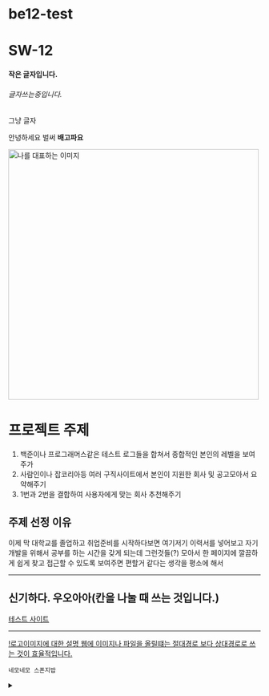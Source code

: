 # be12-test
# SW-12
#### 작은 글자입니다.
###### 글자쓰는중입니다.

그냥 글자

안녕하세요 벌써 **배고파요**

<img src="C:\projects\kks_test\images.jpg" alt="나를 대표하는 이미지" width="500" height="500">

# 프로젝트 주제

1. 백준이나 프로그래머스같은 테스트 로그들을 합쳐서 종합적인 본인의 레벨을 보여주가
2. 사람인이나 잡코리아등 여러 구직사이트에서 본인이 지원한 회사 및 공고모아서 요약해주기
3. 1번과 2번을 결합하여 사용자에게 맞는 회사 추천해주기

## 주제 선정 이유
이제 막 대학교를 졸업하고 취업준비를 시작하다보면 여기저기 이력서를 넣어보고 자기개발을 위해서 공부를 하는 시간을 갖게 되는데 그런것들(?) 모아서 한 페이지에 깔끔하게 쉽게 찾고 접근할 수 있도록 보여주면 편할거 같다는 생각을 평소에 해서


----------


신기하다. 우오아아(칸을 나눌 때 쓰는 것입니다.)
---------

[테스트 사이트](www.naver.com)

---
[!로고이미지에 대한 설명 웹에 이미지나 파일을 올릴떄는 절대경로 보다 상대경로로 쓰는 것이 효율적입니다.](이미지)

`네모네모 스폰지밥`


<details>
<summary></summary>
1. 백준이나 프로그래머스같은 테스트 로그들을 합쳐서 종합적인 본인의 레벨을 보여주가
2. 사람인이나 잡코리아등 여러 구직사이트에서 본인이 지원한 회사 및 공고모아서 요약해주기
3. 1번과 2번을 결합하여 사용자에게 맞는 회사 추천해주기
<details>




